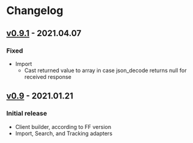 # Changelog
## [v0.9.1] - 2021.04.07
### Fixed
- Import
    - Cast returned value to array in case json_decode returns null for received response

## [v0.9] - 2021.01.21
### Initial release
- Client builder, according to FF version
- Import, Search, and Tracking adapters

[v0.9]:   https://github.com/FACT-Finder-Web-Components/php-communication-sdk/releases/tag/v0.9
[v0.9.1]:   https://github.com/FACT-Finder-Web-Components/php-communication-sdk/releases/tag/v0.9.1
